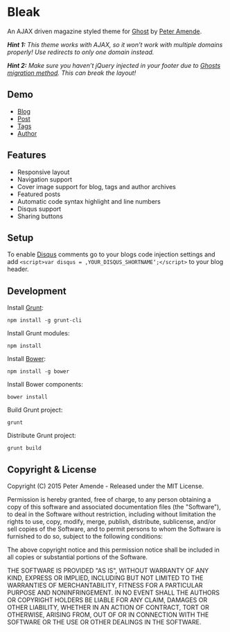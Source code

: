 # Bleak

An AJAX driven magazine styled theme for [Ghost](http://github.com/tryghost/ghost/) by [Peter Amende](http://zutrinken.com/).

_**Hint 1:** This theme works with AJAX, so it won’t work with multiple domains properly! Use redirects to only one domain instead._

_**Hint 2:** Make sure you haven’t jQuery injected in your footer due to [Ghosts migration method](http://dev.ghost.org/no-more-jquery/). This can break the layout!_

## Demo

* [Blog](http://bleak.zutrinken.com)
* [Post](http://bleak.zutrinken.com/demo)
* [Tags](http://bleak.zutrinken.com/tag/general)
* [Author](http://bleak.zutrinken.com/author/zutrinken)

## Features

* Responsive layout
* Navigation support
* Cover image support for blog, tags and author archives
* Featured posts
* Automatic code syntax highlight and line numbers
* Disqus support
* Sharing buttons

## Setup

To enable [Disqus](https://disqus.com/) comments go to your blogs code injection settings and add `<script>var disqus = ‚YOUR_DISQUS_SHORTNAME‘;</script>` to your blog header.

## Development

Install [Grunt](http://gruntjs.com/getting-started/):

	npm install -g grunt-cli
	
Install Grunt modules:

	npm install

Install [Bower](http://bower.io):

	npm install -g bower

Install Bower components:

	bower install

Build Grunt project:

	grunt

Distribute Grunt project:

	grunt build

## Copyright & License

Copyright (C) 2015 Peter Amende - Released under the MIT License.

Permission is hereby granted, free of charge, to any person obtaining a copy of this software and associated documentation files (the "Software"), to deal in the Software without restriction, including without limitation the rights to use, copy, modify, merge, publish, distribute, sublicense, and/or sell copies of the Software, and to permit persons to whom the Software is furnished to do so, subject to the following conditions:

The above copyright notice and this permission notice shall be included in all copies or substantial portions of the Software.

THE SOFTWARE IS PROVIDED "AS IS", WITHOUT WARRANTY OF ANY KIND, EXPRESS OR IMPLIED, INCLUDING BUT NOT LIMITED TO THE WARRANTIES OF MERCHANTABILITY, FITNESS FOR A PARTICULAR PURPOSE AND
NONINFRINGEMENT. IN NO EVENT SHALL THE AUTHORS OR COPYRIGHT HOLDERS BE LIABLE FOR ANY CLAIM, DAMAGES OR OTHER LIABILITY, WHETHER IN AN ACTION OF CONTRACT, TORT OR OTHERWISE, ARISING FROM, OUT OF OR IN CONNECTION WITH THE SOFTWARE OR THE USE OR OTHER DEALINGS IN THE SOFTWARE.
